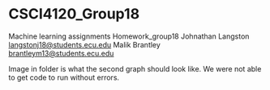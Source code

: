 # CSCI4120_Group18
Machine learning assignments
Homework_group18
Johnathan Langston langstonj18@students.ecu.edu
Malik Brantley brantleym13@students.ecu.edu

Image in folder is what the second graph should look like. We were not able to get code to run without errors.
